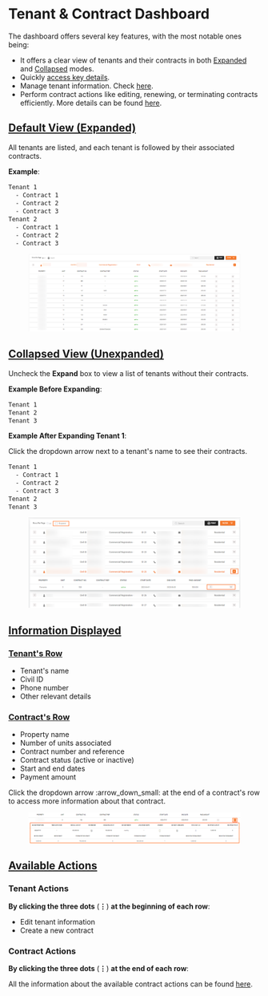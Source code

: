 # Tenant & Contract Dashboard

The dashboard offers several key features, with the most notable ones being:

* It offers a clear view of tenants and their contracts in both [Expanded](tenant-and-contract-dashboard.md#default-view-expanded) and [Collapsed](tenant-and-contract-dashboard.md#collapsed-view-unexpanded) modes.&#x20;
* Quickly [access key details](tenant-and-contract-dashboard.md#information-displayed).
* &#x20;Manage tenant information. Check [here](tenant-and-contract-dashboard.md#tenant-actions).
* &#x20;Perform contract actions like editing, renewing, or terminating contracts efficiently. More details can be found [here](broken-reference).

## [**Default View (Expanded)**](tenant-and-contract-dashboard.md#default-view-expanded)

&#x20;All tenants are listed, and each tenant is followed by their associated contracts.

**Example**:

```
Tenant 1
  - Contract 1
  - Contract 2
  - Contract 3
Tenant 2
  - Contract 1
  - Contract 2
  - Contract 3
```

<figure><img src="../../../../.gitbook/assets/image (9).png" alt=""><figcaption></figcaption></figure>

## [**Collapsed View (Unexpanded)**](tenant-and-contract-dashboard.md#collapsed-view-unexpanded)

Uncheck the **Expand** box to view a list of tenants without their contracts.

**Example Before Expanding**:

```
Tenant 1
Tenant 2
Tenant 3
```

**Example After Expanding Tenant 1**:

Click the dropdown arrow next to a tenant's name to see their contracts.

```
Tenant 1
  - Contract 1
  - Contract 2
  - Contract 3
Tenant 2
Tenant 3
```

<figure><img src="../../../../.gitbook/assets/image (10).png" alt=""><figcaption></figcaption></figure>

## [**Information Displayed**](tenant-and-contract-dashboard.md#information-displayed)

### [**Tenant's Row**](tenant-and-contract-dashboard.md#tenants-row)

* Tenant's name
* Civil ID
* Phone number
* Other relevant details

### [**Contract's Row**](tenant-and-contract-dashboard.md#contracts-row)

* Property name
* Number of units associated
* Contract number and reference
* Contract status (active or inactive)
* Start and end dates
* Payment amount

Click the dropdown arrow :arrow\_down\_small: at the end of a contract's row to access more information about that contract.

<figure><img src="../../../../.gitbook/assets/image (11).png" alt=""><figcaption></figcaption></figure>

## [**Available Actions**](tenant-and-contract-dashboard.md#available-actions)

### **Tenant Actions**

**By clicking the three dots** (**⋮**) **at the beginning of each row**:

* Edit tenant information
* Create a new contract

### **Contract Actions**

**By clicking the three dots** (**⋮**) **at the end of each row**:

All the information about the available contract actions can be found [here](broken-reference).
